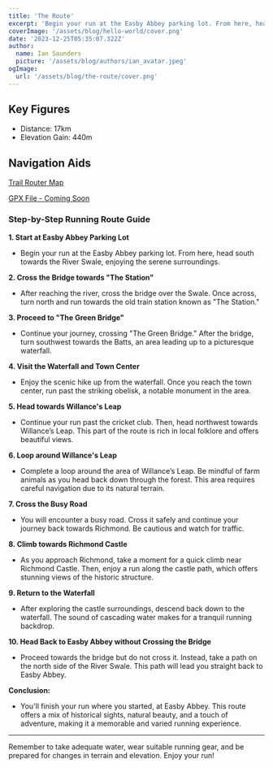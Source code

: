 ```yaml
---
title: 'The Route'
excerpt: 'Begin your run at the Easby Abbey parking lot. From here, head south towards the River Swale, enjoying the serene surroundings.'
coverImage: '/assets/blog/hello-world/cover.png'
date: '2023-12-25T05:35:07.322Z'
author:
  name: Ian Saunders
  picture: '/assets/blog/authors/ian_avatar.jpeg'
ogImage:
  url: '/assets/blog/the-route/cover.png'
---
```

## Key Figures

- Distance: 17km
- Elevation Gain: 440m

## Navigation Aids

[Trail Router Map](https://trailrouter.com/oTLR2)

[GPX File - Coming Soon](TBC)

### **Step-by-Step Running Route Guide**

**1. Start at Easby Abbey Parking Lot**
   - Begin your run at the Easby Abbey parking lot. From here, head south towards the River Swale, enjoying the serene surroundings.

**2. Cross the Bridge towards "The Station"**
   - After reaching the river, cross the bridge over the Swale. Once across, turn north and run towards the old train station known as "The Station."

**3. Proceed to "The Green Bridge"**
   - Continue your journey, crossing "The Green Bridge." After the bridge, turn southwest towards the Batts, an area leading up to a picturesque waterfall.

**4. Visit the Waterfall and Town Center**
   - Enjoy the scenic hike up from the waterfall. Once you reach the town center, run past the striking obelisk, a notable monument in the area.

**5. Head towards Willance's Leap**
   - Continue your run past the cricket club. Then, head northwest towards Willance’s Leap. This part of the route is rich in local folklore and offers beautiful views.

**6. Loop around Willance's Leap**
   - Complete a loop around the area of Willance’s Leap. Be mindful of farm animals as you head back down through the forest. This area requires careful navigation due to its natural terrain.

**7. Cross the Busy Road**
   - You will encounter a busy road. Cross it safely and continue your journey back towards Richmond. Be cautious and watch for traffic.

**8. Climb towards Richmond Castle**
   - As you approach Richmond, take a moment for a quick climb near Richmond Castle. Then, enjoy a run along the castle path, which offers stunning views of the historic structure.

**9. Return to the Waterfall**
   - After exploring the castle surroundings, descend back down to the waterfall. The sound of cascading water makes for a tranquil running backdrop.

**10. Head Back to Easby Abbey without Crossing the Bridge**
   - Proceed towards the bridge but do not cross it. Instead, take a path on the north side of the River Swale. This path will lead you straight back to Easby Abbey.

**Conclusion:**
   - You'll finish your run where you started, at Easby Abbey. This route offers a mix of historical sights, natural beauty, and a touch of adventure, making it a memorable and varied running experience.

---

Remember to take adequate water, wear suitable running gear, and be prepared for changes in terrain and elevation. Enjoy your run!
